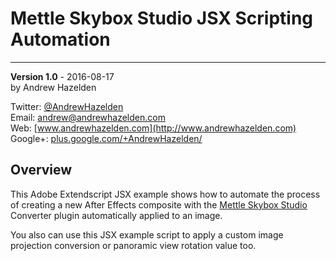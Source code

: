# Mettle Skybox Studio JSX Scripting Automation #
----
**Version 1.0** - 2016-08-17  
by Andrew Hazelden  

Twitter: [@AndrewHazelden](https://twitter.com/andrewhazelden)  
Email: [andrew@andrewhazelden.com](mailto:andrew@andrewhazelden.com)  
Web: [www.andrewhazelden.com](http://www.andrewhazelden.com)  
Google+: [plus.google.com/+AndrewHazelden/](https://plus.google.com/+AndrewHazelden/)  

## <a name="overview"></a>Overview ##

This Adobe Extendscript JSX example shows how to automate the process of creating a new After Effects composite with the [Mettle Skybox Studio](http://www.mettle.com/product/skybox-studio/) Converter plugin automatically applied to an image.

You also can use this JSX example script to apply a custom image projection conversion or panoramic view rotation value too.
